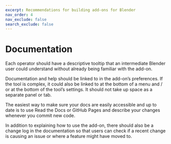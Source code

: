 ```yaml
---
excerpt: Recommendations for building add-ons for Blender
nav_order: 4
nav_exclude: false
search_exclude: false
---
```



# Documentation

Each operator should have a descriptive tooltip that an intermediate Blender user could understand without already being familiar with the add-on.

Documentation and help should be linked to in the add-on’s preferences. If the tool is complex, it could also be linked to at the bottom of a menu and / or at the bottom of the tool’s settings. It should not take up space as a separate panel or tab.

The easiest way to make sure your docs are easily accessible and up to date is to use Read the Docs or GitHub Pages and describe your changes whenever you commit new code.

In addition to explaining how to use the add-on, there should also be a change log in the documentation so that users can check if a recent change is causing an issue or where a feature might have moved to.
